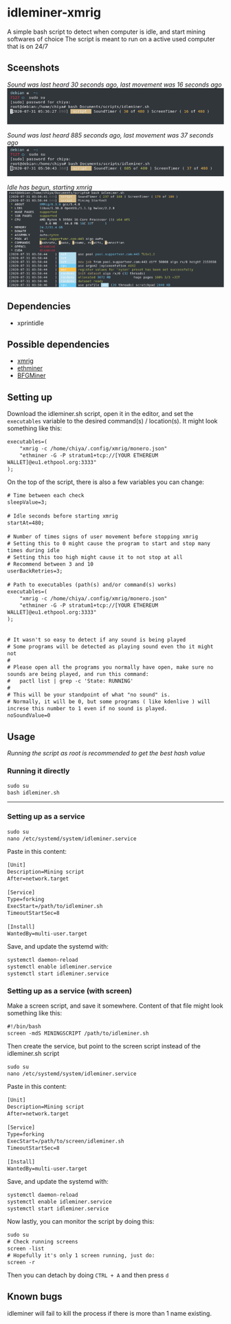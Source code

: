 # idleminer-xmrig
A simple bash script to detect when computer is idle, and start mining softwares of choice
The script is meant to run on a active used computer that is on 24/7

## Sceenshots
*Sound was last heard 30 seconds ago, last movement was 16 seconds ago*
![counting up](/screenshots/Screenshot_20200731_053636.png "counting up")

*Sound was last heard 885 seconds ago, last movement was 37 seconds ago*
![counting up](/screenshots/Screenshot_20200731_055052.png "counting up")

*Idle has begun, starting xmrig*
![Running and starting](/screenshots/Screenshot_20200731_041305.png "Running and starting")

## Dependencies
- xprintidle

## Possible dependencies
- [xmrig](https://github.com/xmrig/xmrig)
- [ethminer](https://github.com/ethereum-mining/ethminer)
- [BFGMiner](http://bfgminer.org/)

## Setting up
Download the idleminer.sh script, open it in the editor, and set the `executables` variable to the desired command(s) / location(s).
It might look something like this:

    executables=(
        "xmrig -c /home/chiya/.config/xmrig/monero.json"
        "ethminer -G -P stratum1+tcp://[YOUR ETHEREUM WALLET]@eu1.ethpool.org:3333"
    );

On the top of the script, there is also a few variables you can change:

    # Time between each check
    sleepValue=3;
    
    # Idle seconds before starting xmrig
    startAt=480;
    
    # Number of times signs of user movement before stopping xmrig
    # Setting this to 0 might cause the program to start and stop many times during idle
    # Setting this too high might cause it to not stop at all
    # Recommend between 3 and 10
    userBackRetries=3;
    
    # Path to executables (path(s) and/or command(s) works)
    executables=(
        "xmrig -c /home/chiya/.config/xmrig/monero.json"
        "ethminer -G -P stratum1+tcp://[YOUR ETHEREUM WALLET]@eu1.ethpool.org:3333"
    );
    
    
    # It wasn't so easy to detect if any sound is being played
    # Some programs will be detected as playing sound even tho it might not
    #
    # Please open all the programs you normally have open, make sure no sounds are being played, and run this command:
    #   pactl list | grep -c 'State: RUNNING'
    #
    # This will be your standpoint of what "no sound" is.
    # Normally, it will be 0, but some programs ( like kdenlive ) will increse this number to 1 even if no sound is played.
    noSoundValue=0

## Usage
*Running the script as root is recommended to get the best hash value*

### Running it directly

    sudo su
    bash idleminer.sh

---

### Setting up as a service

    sudo su
    nano /etc/systemd/system/idleminer.service
Paste in this content:

    [Unit]
    Description=Mining script
    After=network.target
    
    [Service]
    Type=forking
    ExecStart=/path/to/idleminer.sh
    TimeoutStartSec=8

    [Install]
    WantedBy=multi-user.target
    
Save, and update the systemd with:

    systemctl daemon-reload
    systemctl enable idleminer.service
    systemctl start idleminer.service
    
### Setting up as a service (with screen)

Make a screen script, and save it somewhere.
Content of that file might look something like this:

    #!/bin/bash
    screen -mdS MININGSCRIPT /path/to/idleminer.sh

Then create the service, but point to the screen script instead of the idleminer.sh script

    sudo su
    nano /etc/systemd/system/idleminer.service
Paste in this content:

    [Unit]
    Description=Mining script
    After=network.target
    
    [Service]
    Type=forking
    ExecStart=/path/to/screen/idleminer.sh
    TimeoutStartSec=8

    [Install]
    WantedBy=multi-user.target

Save, and update the systemd with:

    systemctl daemon-reload
    systemctl enable idleminer.service
    systemctl start idleminer.service
    
Now lastly, you can monitor the script by doing this:

    sudo su
    # Check running screens
    screen -list
    # Hopefully it's only 1 screen running, just do:
    screen -r
    
Then you can detach by doing `CTRL + A` and then press `d`

## Known bugs
idleminer will fail to kill the process if there is more than 1 name existing.
